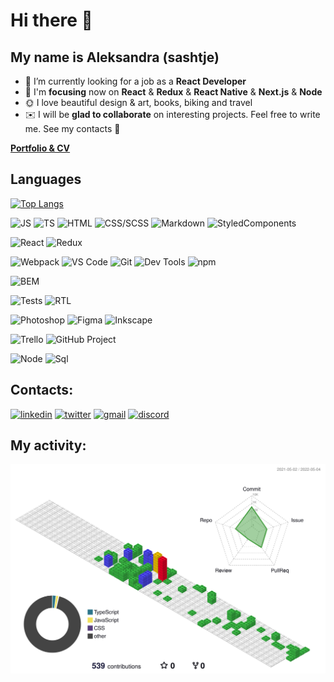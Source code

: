 # Hi there 👋

## My name is Aleksandra (sashtje)

- 👀 I’m currently looking for a job as a **React Developer**
- 🎯 I'm **focusing** now on **React** & **Redux** & **React Native** & **Next.js** & **Node**
- 🌞 I love beautiful design & art, books, biking and travel
- ✉️ I will be **glad to collaborate** on interesting projects. Feel free to write me. See my contacts :arrow_down_small:

[**Portfolio & CV**](https://sashtje.github.io/sashtje/)

## Languages

[![Top Langs](https://github-readme-stats.vercel.app/api/top-langs/?username=sashtje&layout=compact)](https://github.com/anuraghazra/github-readme-stats)

![JS](https://img.shields.io/badge/Code-JavaScript-orange?style=flat)  ![TS](https://img.shields.io/badge/Code-TypeScript-blue?style=flat)  ![HTML](https://img.shields.io/badge/Code-HTML-brightgreen?style=flat)  ![CSS/SCSS](https://img.shields.io/badge/Code-CSS%2FSCSS-ff69b4?style=flat)  ![Markdown](https://img.shields.io/badge/Code-Markdown-yellow?style=flat) ![StyledComponents](https://img.shields.io/badge/Code-StyledComponents-%239704c4?style=flat)

![React](https://img.shields.io/badge/Libs-React-%23FF4500?style=flat)  ![Redux](https://img.shields.io/badge/Libs-Redux-%23FF1493?style=flat)

![Webpack](https://img.shields.io/badge/Tools-Webpack-%2300A591?style=flat)  ![VS Code](https://img.shields.io/badge/Tools-VS%20Code-%23FF00FF?style=flat)  ![Git](https://img.shields.io/badge/Tools-Git-%23F2552C?style=flat)  ![Dev Tools](https://img.shields.io/badge/Tools-Dev%20Tools-%2300ffff?style=flat)  ![npm](https://img.shields.io/badge/Tools-npm-%23ADFF2F?style=flat)

![BEM](https://img.shields.io/badge/Methods-BEM-%23E2FF00?style=flat)

![Tests](https://img.shields.io/badge/Tests-Jest-%23D65076?style=flat)  ![RTL](https://img.shields.io/badge/Tests-React%20Testing%20Library-%23E94B3C?style=flat)

![Photoshop](https://img.shields.io/badge/Graphics%20editors-Photoshop-%2300bfff?style=flat)  ![Figma](https://img.shields.io/badge/Graphics%20editors-Figma-%23FFF8DC?style=flat)  ![Inkscape](https://img.shields.io/badge/Graphics%20editors-Inkscape-aquamarine?style=flat)

![Trello](https://img.shields.io/badge/Time%20management-Trello-%2300A591?style=flat)  ![GitHub Project](https://img.shields.io/badge/Time%20management-GitHub%20Project-%23FF4500?style=flat)

![Node](https://img.shields.io/badge/Other-Node-Lime?style=flat)  ![Sql](https://img.shields.io/badge/Other-Sql-%23FFFF00?style=flat)

## Contacts:

<a href="www.linkedin.com/in/sashtje" target="_blank">![linkedin](https://user-images.githubusercontent.com/60893467/166714652-fd4f42b5-91bd-4859-a9ca-cc73faf7a506.svg)</a> <a href="https://twitter.com/sashtje" target="_blank">![twitter](https://user-images.githubusercontent.com/60893467/166718649-640076b7-527a-48ac-af32-830acfb994c9.svg)</a> <a href="mailto:sashtje.lefevre@gmail.com" target="_blank">![gmail](https://user-images.githubusercontent.com/60893467/166717361-8ddb1cd4-a140-44d0-8321-380ba9d9aaf8.svg)</a> <a href="https://discordapp.com/users/Sashtje#0033/" target="_blank">![discord](https://user-images.githubusercontent.com/60893467/166718297-c93efc96-c490-4da3-b813-66cbaf75b7f3.svg)</a>

## My activity:
![contrib graph](./profile-3d-contrib/profile-gitblock.svg)
